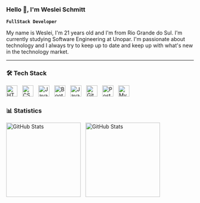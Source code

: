 ### Hello 👋, I'm Weslei Schmitt

**`FullStack Developer`**

My name is Weslei, I'm 21 years old and I'm from Rio Grande do Sul. I'm currently studying Software Engineering at Unopar. I'm passionate about technology and I always try to keep up to date and keep up with what's new in the technology market.

---

### 🛠️ Tech Stack

<img 
align="left" 
alt="HTML"
title="HTML" 
width="30px" 
style="padding-right: 10px;" 
src="https://cdn.jsdelivr.net/gh/devicons/devicon@latest/icons/html5/html5-original.svg" 
/>
<img 
align="left" 
alt="CSS" 
title="CSS"
width="30px" 
style="padding-right: 10px;" 
src="https://cdn.jsdelivr.net/gh/devicons/devicon@latest/icons/css3/css3-original.svg" 
/>
<img 
align="left" 
alt="JavaScript" 
title="JavaScript"
width="30px" 
style="padding-right: 10px;" 
src="https://cdn.jsdelivr.net/gh/devicons/devicon@latest/icons/javascript/javascript-original.svg" 
/>
<img 
align="left" 
alt="Bootstrap"
title="Bootstrap" 
width="30px" 
style="padding-right: 10px;" 
src="https://cdn.jsdelivr.net/gh/devicons/devicon@latest/icons/bootstrap/bootstrap-original.svg" 
/>
<img 
align="left" 
alt="Java" 
title="Java"
width="30px" 
style="padding-right: 10px;" 
src="https://cdn.jsdelivr.net/gh/devicons/devicon@latest/icons/java/java-original.svg" 
/>
<img 
align="left" 
alt="Git" 
title="Git"
width="30px" 
style="padding-right: 10px;" 
src="https://cdn.jsdelivr.net/gh/devicons/devicon@latest/icons/git/git-original.svg" 
/>
<img 
align="left" 
alt="PostgreSql" 
title="PostgreSql"
width="30px" 
style="padding-right: 10px;" 
src="https://cdn.jsdelivr.net/gh/devicons/devicon@latest/icons/git/git-original.svg" 
/>
<img 
align="left" 
alt="MySql" 
title="MySql"
width="30px" 
style="padding-right: 10px;" 
src="https://cdn.jsdelivr.net/gh/devicons/devicon@latest/icons/mysql/mysql-original-wordmark.svg" 
/>


<br/>
<br/>

### 📊 Statistics

<p>
<img 
align="left" 
alt="GitHub Stats" 
height="200" 
style="padding-right: 10px;" 
src="https://github-readme-stats.vercel.app/api?username=Weslei23&show_icons=true&theme=tokyonight&include_all_commits=true&locale=pt-br" 
/>

<img 
align="left" 
alt="GitHub Stats" 
height="200" 
src="https://github-readme-stats.vercel.app/api/top-langs/?username=Weslei23&theme=tokyonight&layout=compact&custom_title=Tecnologias&langs_count=9" 
/>

</p>
